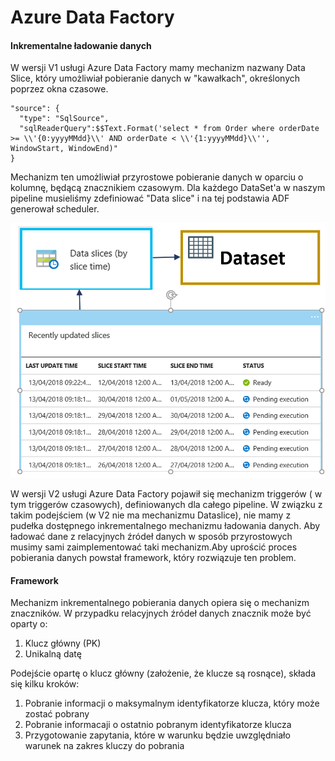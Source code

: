 # Azure Data Factory
#### Inkrementalne ładowanie danych 

W wersji V1 usługi Azure Data Factory mamy mechanizm nazwany Data Slice, który umożliwiał pobieranie danych w "kawałkach", określonych poprzez okna czasowe.

```mssql
"source": {
  "type": "SqlSource",
  "sqlReaderQuery":$$Text.Format('select * from Order where orderDate >= \\'{0:yyyyMMdd}\\' AND orderDate < \\'{1:yyyyMMdd}\\'', WindowStart, WindowEnd)"
}
```

Mechanizm ten umożliwiał przyrostowe pobieranie danych w oparciu o kolumnę, będącą znacznikiem czasowym.  Dla każdego DataSet'a w naszym pipeline musieliśmy zdefiniować "Data slice" i na tej podstawia ADF generował scheduler.

 ![ADFDataSlice](docs\img\DataSlice.png)

W wersji V2 usługi Azure Data Factory pojawił się mechanizm triggerów ( w tym triggerów czasowych), definiowanych dla całego pipeline. W związku z takim podejściem (w V2 nie ma mechanizmu Dataslice), nie mamy z pudełka dostępnego inkrementalnego mechanizmu  ładowania danych. Aby ładować dane z relacyjnych źródeł danych w sposób przyrostowych musimy sami zaimplementować taki mechanizm.Aby uprościć proces pobierania danych powstał framework, który rozwiązuje ten problem.

#### Framework 

Mechanizm inkrementalnego pobierania danych opiera się o mechanizm znaczników. W przypadku relacyjnych źródeł danych znacznik może być oparty o:

1. Klucz główny (PK)
2. Unikalną datę

Podejście opartę o klucz główny (założenie, że klucze są rosnące), składa się kilku kroków:

1. Pobranie informacji o maksymalnym identyfikatorze klucza, który może zostać pobrany
2. Pobranie informacaji o ostatnio pobranym identyfikatorze klucza
3. Przygotowanie zapytania, które w warunku będzie uwzględniało warunek na zakres kluczy do pobrania

